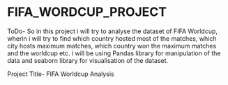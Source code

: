 # FIFA_WORDCUP_PROJECT
ToDo- So in this project i will try to analyse the dataset of FIFA Worldcup, wherin i will try to find which country hosted most of the matches, which city hosts maximum matches, which country won the maximum matches and the worldcup etc. i will be using Pandas library for manipulation of the data and seaborn library for visualisation of the dataset. 

























Project Title- FIFA Worldcup Analysis
